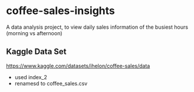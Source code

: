 # coffee-sales-insights
A data analysis project, to view daily sales information of the busiest hours (morning vs afternoon)

## Kaggle Data Set 
https://www.kaggle.com/datasets/ihelon/coffee-sales/data
- used index_2
- renamesd to coffee_sales.csv